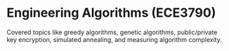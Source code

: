 # Engineering Algorithms (ECE3790)
Covered topics like greedy algorithms, genetic algorithms, public/private key encryption, simulated annealing, and measuring algorithm complexity. 